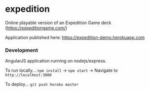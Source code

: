 # expedition
Online playable version of an Expedition Game deck (https://expeditiongame.com/)

Application published here: https://expedition-demo.herokuapp.com

### Development
AngularJS application running on nodejs/express.

To run locally...
`npm install` -> `npm start` -> Navigate to `http://localhost:3000`

To deploy...
`git push heroku master`
